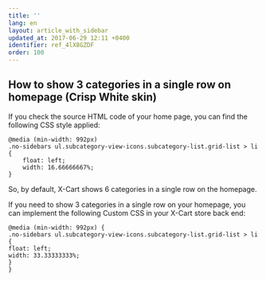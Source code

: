 ```yaml
---
title: ''
lang: en
layout: article_with_sidebar
updated_at: 2017-06-29 12:11 +0400
identifier: ref_4lX8GZDF
order: 100
---
```


##  How to show 3 categories in a single row on homepage (Crisp White skin)

If you check the source HTML code of your home page, you can find the following CSS style applied:

```
@media (min-width: 992px)
.no-sidebars ul.subcategory-view-icons.subcategory-list.grid-list > li {
    float: left;
    width: 16.66666667%;
}
```

So, by default, X-Cart shows 6 categories in a single row on the homepage.

If you need to show 3 categories in a single row on your homepage, you can implement the following Custom CSS in your X-Cart store back end:

```
@media (min-width: 992px) {
.no-sidebars ul.subcategory-view-icons.subcategory-list.grid-list > li {
float: left;
width: 33.33333333%;
}
}

```

